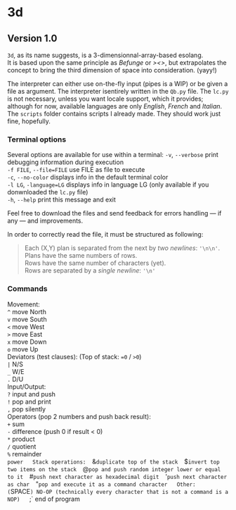 # 3d
## Version 1.0
`3d`, as its name suggests, is a 3-dimensionnal-array-based esolang.  
It is based upon the same principle as *Befunge* or *><>*, but extrapolates the concept to bring the third dimension of space into consideration. (yayy!)

The interpreter can either use on-the-fly input (pipes is a WIP) or be given a file as argument.
The interpreter isentirely written in the `Qb.py` file. The `lc.py` is not necessary, unless you want locale support, which it provides; although for now, available languages are only *English*, *French* and *Italian*.  
The `scripts` folder contains scripts I already made. They should work just fine, hopefully.

### Terminal options
Several options are available for use within a terminal:
  `-v`, `--verbose`          print debugging information during execution  
  `-f FILE`, `--file=FILE`   use FILE as file to execute  
  `-c`, `--no-color`          displays info in the default terminal color  
  `-l LG`, `-language=LG`    displays info in language LG (only available if you donwnloaded the `lc.py` file)  
  `-h`, `--help`             print this message and exit  


Feel free to download the files and send feedback for errors handling — if any — and improvements.

In order to correctly read the file, it must be structured as following:  
  > Each (X,Y) plan is separated from the next by *two newlines*: `'\n\n'`.  
  > Plans have the same numbers of rows.  
  > Rows have the same number of characters (yet).  
  > Rows are separated by a *single newline*: `'\n'`  


### Commands
Movement:  
  `^` move North  
  `v` move South  
  `<` move West  
  `>` move East  
  `x` move Down  
  `o` move Up  
Deviators (test clauses): (Top of stack: `=0` / `>0`)  
  `|` N/S  
  `_` W/E  
  `.` D/U  
Input/Output:  
  `?` input and push  
  `!` pop and print  
  `,` pop silently  
Operators (pop 2 numbers and push back result):  
  `+` sum  
  `-` difference (push 0 if result < 0)  
  `*` product  
  `/` quotient  
  `%` remainder  
  ` power  
Stack operations:  
  `&` duplicate top of the stack  
  `$` invert top two items on the stack  
  `@` pop and push random integer lower or equal to it  
  `#` push next character as hexadecimal digit  
  `'` push next character as char  
  `"` pop and execute it as a command character  
Other:  
  ` ` (`SPACE`) NO-OP (technically every character that is not a command is a NOP)  
  `;` end of program  
